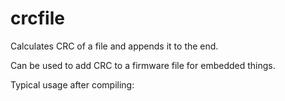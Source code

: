 # crcfile
Calculates CRC of a file and appends it to the end.

Can be used to add CRC to a firmware file for embedded things.

Typical usage after compiling:

